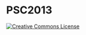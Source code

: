 PSC2013
=================================================================
<a rel="license" href="http://creativecommons.org/licenses/by-nc-nd/3.0/deed.en"><img alt="Creative Commons License" style="border-width:0" src="http://i.creativecommons.org/l/by-nc-nd/3.0/88x31.png" /></a>

